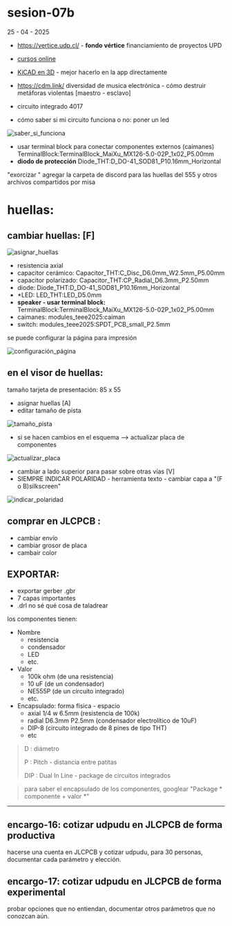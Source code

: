 # sesion-07b

25 - 04 - 2025

- <https://vertice.udp.cl/> - **fondo vértice** financiamiento de proyectos UPD
- [cursos online](https://www.coursera.org/)
- [KiCAD en 3D](https://www.kicad.org/external-tools/stepup/) - mejor hacerlo en la app directamente
- <https://cdm.link/> diversidad de musica electrónica - cómo destruir metáforas violentas [maestro - esclavo]
- circuito integrado 4017

- cómo saber si mi circuito funciona o no: poner un led

![saber_si_funciona](https://github.com/felix-rg416/dis8644-2025-1/blob/main/19-felix-rg416/sesion-07b/archivos/c%C3%B3mo.saber.si.el.circuito.funciona.png)

- usar terminal block para conectar componentes externos (caimanes) TerminalBlock:TerminalBlock_MaiXu_MX126-5.0-02P_1x02_P5.00mm
- **diodo de protección** Diode_THT:D_DO-41_SOD81_P10.16mm_Horizontal

"exorcizar "
agregar la carpeta de discord para las huellas del 555 y otros archivos compartidos por misa

# huellas:

## cambiar huellas: [F]

![asignar_huellas](https://github.com/felix-rg416/dis8644-2025-1/blob/main/19-felix-rg416/sesion-07b/archivos/F-asignar_huella.png)

- resistencia axial
- capacitor cerámico: Capacitor_THT:C_Disc_D6.0mm_W2.5mm_P5.00mm
- capacitor polarizado: Capacitor_THT:CP_Radial_D6.3mm_P2.50mm
- diode: Diode_THT:D_DO-41_SOD81_P10.16mm_Horizontal
- *LED: LED_THT:LED_D5.0mm
- **speaker - usar terminal block:** TerminalBlock:TerminalBlock_MaiXu_MX126-5.0-02P_1x02_P5.00mm
- caimanes: modules_teee2025:caiman
- switch: modules_teee2025:SPDT_PCB_small_P2.5mm

se puede configurar la página para impresión

![configuración_página](https://github.com/felix-rg416/dis8644-2025-1/blob/main/19-felix-rg416/sesion-07b/archivos/Configuraci%C3%B3nPantalla.png)

## en el visor de huellas:

tamaño tarjeta de presentación: 85 x 55

- asignar huellas [A]
- editar tamaño de pista

![tamaño_pista](https://github.com/felix-rg416/dis8644-2025-1/blob/main/19-felix-rg416/sesion-07b/archivos/agregar%20tama%C3%B1o%20de%20pista.png)

- si se hacen cambios en el esquema --> actualizar placa de componentes

![actualizar_placa](https://github.com/felix-rg416/dis8644-2025-1/blob/main/19-felix-rg416/sesion-07b/archivos/actualizar_placa_componentes.png)

- cambiar a lado superior para pasar sobre otras vías [V]
- SIEMPRE INDICAR POLARIDAD - herramienta texto - cambiar capa a "(F o B)silkscreen"

![indicar_polaridad](https://github.com/felix-rg416/dis8644-2025-1/blob/main/19-felix-rg416/sesion-07b/archivos/Configuraci%C3%B3nPantalla.png)

## comprar en JLCPCB :

- cambiar envío
- cambiar grosor de placa
- cambair color

## EXPORTAR:

- exportar gerber .gbr
- 7 capas importantes
- .drl no sé qué cosa de taladrear

los componentes tienen:

- Nombre
  - resistencia
  - condensador
  - LED
  - etc.
- Valor
  - 100k ohm (de una resistencia)
  - 10 uF (de un condensador)
  - NE555P (de un circuito integrado)
  - etc.
- Encapsulado: forma física - espacio
  - axial 1/4 w 6.5mm (resistencia de 100k)
  - radial D6.3mm P2.5mm (condensador electrolítico de 10uF)
  - DIP-8 (circuito integrado de 8 pines de tipo THT)
  - etc

> D : diámetro
> 
> P : Pitch - distancia entre patitas
>
> DIP : Dual In Line - package de circuitos integrados

> para saber el encapsulado de los componentes, googlear "Package * componente + valor *" 

---

## encargo-16: cotizar udpudu en JLCPCB de forma productiva

hacerse una cuenta en JLCPCB y cotizar udpudu, para 30 personas, documentar cada parámetro y elección.

## encargo-17: cotizar udpudu en JLCPCB de forma experimental

probar opciones que no entiendan, documentar otros parámetros que no conozcan aún.
